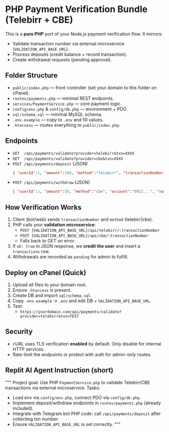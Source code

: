 # PHP Payment Verification Bundle (Telebirr + CBE)

This is a **pure PHP** port of your Node.js payment verification flow. It mirrors:
- Validate transaction number via external microservice (`VALIDATION_API_BASE_URL`).
- Process deposits (credit balance + record transaction).
- Create withdrawal requests (pending approval).

## Folder Structure
- `public/index.php` — front controller (set your domain to this folder on cPanel).
- `routes/payments.php` — minimal REST endpoints.
- `services/PaymentService.php` — core payment logic.
- `config/env.php` & `config/db.php` — environment + PDO.
- `sql/schema.sql` — minimal MySQL schema.
- `.env.example` — copy to `.env` and fill values.
- `.htaccess` — routes everything to `public/index.php`.

## Endpoints
- `GET  /api/payments/validate?provider=telebirr&txn=XXXX`
- `GET  /api/payments/validate?provider=cbe&txn=XXXX`
- `POST /api/payments/deposit` (JSON)
  ```json
  { "userId":1, "amount":100, "method":"telebirr", "transactionNumber":"TXN123" }
  ```
- `POST /api/payments/withdraw` (JSON)
  ```json
  { "userId":1, "amount":50, "method":"cbe", "account":"0911...", "name":"John Doe" }
  ```

## How Verification Works
1. Client (bot/web) sends `transactionNumber` and `method` (telebirr|cbe).
2. PHP calls your **validation microservice**:
   - `POST {VALIDATION_API_BASE_URL}/api/telebirr/:transactionNumber`
   - `POST {VALIDATION_API_BASE_URL}/api/cbe/:transactionNumber`
   - Falls back to GET on error.
3. If `ok: true` in JSON response, we **credit the user** and insert a `transactions` row.
4. Withdrawals are recorded as `pending` for admin to fulfill.

## Deploy on cPanel (Quick)
1. Upload all files to your domain root.
2. Ensure `.htaccess` is present.
3. Create DB and import `sql/schema.sql`.
4. Copy `.env.example` → `.env` and edit DB + `VALIDATION_API_BASE_URL`.
5. Test:
   - `https://yourdomain.com/api/payments/validate?provider=telebirr&txn=TEST`

## Security
- cURL uses TLS verification **enabled** by default. Only disable for internal HTTP services.
- Rate-limit the endpoints or protect with auth for admin-only routes.

## Replit AI Agent Instruction (short)
"""
Project goal: Use PHP `PaymentService.php` to validate Telebirr/CBE transactions via external microservice.
Tasks:
- Load env via `config/env.php`, connect PDO via `config/db.php`.
- Implement deposit/withdraw endpoints in `routes/payments.php` (already included).
- Integrate with Telegram bot PHP code: call `/api/payments/deposit` after collecting txn number.
- Ensure `VALIDATION_API_BASE_URL` is set correctly.
"""
